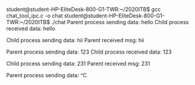student@student-HP-EliteDesk-800-G1-TWR:~/2020ITB$ gcc chat_tool_ipc.c -o chat
student@student-HP-EliteDesk-800-G1-TWR:~/2020ITB$ ./chat
Parent process sending data: hello
Child process received data: hello

Child process sending data: hii
Parent received msg: hii

Parent process sending data: 123
Child process received data: 123

Child process sending data: 231
Parent received msg: 231

Parent process sending data: ^C



